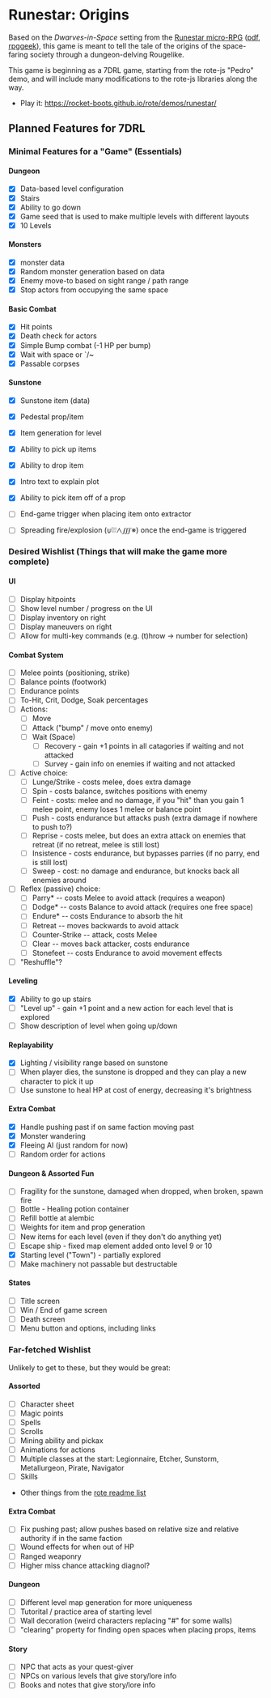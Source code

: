 # Runestar: Origins

Based on the _Dwarves-in-Space_ setting from the [Runestar micro-RPG](http://deathraygames.com/tabletop-roleplaying/runestar/RuneStar_v1.pdf) ([pdf](http://deathraygames.com/tabletop-roleplaying/runestar/RuneStar_v1.pdf), [rpggeek](https://rpggeek.com/rpgitem/190198/runestar)), this game is meant to tell the tale of the origins of the space-faring society through a dungeon-delving Rougelike.

This game is beginning as a 7DRL game, starting from the rote-js "Pedro" demo, and will include many modifications to the rote-js libraries along the way.

* Play it: https://rocket-boots.github.io/rote/demos/runestar/

## Planned Features for 7DRL

### Minimal Features for a "Game" (Essentials)

#### Dungeon

- [x] Data-based level configuration
- [x] Stairs
- [x] Ability to go down
- [x] Game seed that is used to make multiple levels with different layouts
- [x] 10 Levels

#### Monsters

- [x] monster data
- [x] Random monster generation based on data
- [x] Enemy move-to based on sight range / path range
- [x] Stop actors from occupying the same space

#### Basic Combat

- [x] Hit points
- [x] Death check for actors
- [x] Simple Bump combat (-1 HP per bump)
- [x] Wait with space or \`/~
- [x] Passable corpses

#### Sunstone

- [x] Sunstone item (data)
- [x] Pedestal prop/item
- [x] Item generation for level
- [x] Ability to pick up items
- [x] Ability to drop item
- [x] Intro text to explain plot
- [x] Ability to pick item off of a prop
- [ ] End-game trigger when placing item onto extractor

- [ ] Spreading fire/explosion (⍦⛆⋀∭※) once the end-game is triggered

### Desired Wishlist (Things that will make the game more complete)

#### UI

- [ ] Display hitpoints
- [ ] Show level number / progress on the UI
- [ ] Display inventory on right
- [ ] Display maneuvers on right
- [ ] Allow for multi-key commands (e.g. (t)hrow -> number for selection)

#### Combat System

- [ ] Melee points (positioning, strike)
- [ ] Balance points (footwork)
- [ ] Endurance points
- [ ] To-Hit, Crit, Dodge, Soak percentages
- [ ] Actions:
    - [ ] Move
    - [ ] Attack ("bump" / move onto enemy)
	- [ ] Wait (Space)
        - [ ] Recovery - gain +1 points in all catagories if waiting and not attacked
	    - [ ] Survey - gain info on enemies if waiting and not attacked
- [ ] Active choice:
    - [ ] Lunge/Strike - costs melee, does extra damage
	- [ ] Spin - costs balance, switches positions with enemy
    - [ ] Feint - costs: melee and no damage, if you "hit" than you gain 1 melee point, enemy loses 1 melee or balance point
	- [ ] Push - costs endurance but attacks push (extra damage if nowhere to push to?)
	- [ ] Reprise - costs melee, but does an extra attack on enemies that retreat (if no retreat, melee is still lost)
	- [ ] Insistence - costs endurance, but bypasses parries (if no parry, end is still lost)
	- [ ] Sweep - cost: no damage and endurance, but knocks back all enemies around
- [ ] Reflex (passive) choice:
    - [ ] Parry\* -- costs Melee to avoid attack (requires a weapon)
	- [ ] Dodge\* -- costs Balance to avoid attack (requires one free space)
	- [ ] Endure\* -- costs Endurance to absorb the hit
	- [ ] Retreat -- moves backwards to avoid attack
	- [ ] Counter-Strike -- attack, costs Melee
	- [ ] Clear -- moves back attacker, costs endurance
	- [ ] Stonefeet -- costs Endurance to avoid movement effects
- [ ] "Reshuffle"?

#### Leveling

- [x] Ability to go up stairs
- [ ] "Level up" - gain +1 point and a new action for each level that is explored
- [ ] Show description of level when going up/down

#### Replayability

- [x] Lighting / visibility range based on sunstone
- [ ] When player dies, the sunstone is dropped and they can play a new character to pick it up
- [ ] Use sunstone to heal HP at cost of energy, decreasing it's brightness

#### Extra Combat

- [x] Handle pushing past if on same faction moving past
- [x] Monster wandering
- [x] Fleeing AI (just random for now)
- [ ] Random order for actions

#### Dungeon & Assorted Fun

- [ ] Fragility for the sunstone, damaged when dropped, when broken, spawn fire
- [ ] Bottle - Healing potion container
- [ ] Refill bottle at alembic
- [ ] Weights for item and prop generation
- [ ] New items for each level (even if they don't do anything yet)
- [ ] Escape ship - fixed map element added onto level 9 or 10
- [x] Starting level ("Town") - partially explored
- [ ] Make machinery not passable but destructable

#### States

- [ ] Title screen
- [ ] Win / End of game screen
- [ ] Death screen
- [ ] Menu button and options, including links

### Far-fetched Wishlist

Unlikely to get to these, but they would be great:

#### Assorted

- [ ] Character sheet
- [ ] Magic points
- [ ] Spells
- [ ] Scrolls
- [ ] Mining ability and pickax
- [ ] Animations for actions
- [ ] Multiple classes at the start: Legionnaire, Etcher, Sunstorm, Metallurgeon, Pirate, Navigator
- [ ] Skills
- Other things from the [rote readme list](../../README.md)

#### Extra Combat

- [ ] Fix pushing past; allow pushes based on relative size and relative authority if in the same faction
- [ ] Wound effects for when out of HP
- [ ] Ranged weaponry
- [ ] Higher miss chance attacking diagnol?

#### Dungeon

- [ ] Different level map generation for more uniqueness
- [ ] Tutorital / practice area of starting level
- [ ] Wall decoration (weird characters replacing "#" for some walls)
- [ ] "clearing" property for finding open spaces when placing props, items

#### Story

- [ ] NPC that acts as your quest-giver
- [ ] NPCs on various levels that give story/lore info
- [ ] Books and notes that give story/lore info